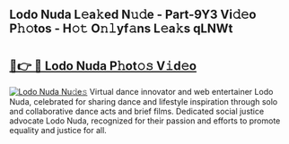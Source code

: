 ## Lodo Nuda L𝚎a𝚔ed N𝚞𝚍e - Part-9Y3 Vi𝚍𝚎o P𝚑𝚘tos - H𝚘𝚝 O𝚗𝚕yf𝚊ns L𝚎a𝚔s qLNWt

# <h2><a href="http://kf607m.oniu.top/?m=Lodo+Nuda">🔗👉 🔴 Lodo Nuda P𝚑ot𝚘𝚜 V𝚒d𝚎o</a></h2>

[![Lodo Nuda Nu𝚍e𝚜](https://i.imgur.com/0qMVB7G.gif)](http://kf607m.oniu.top/?m=Lodo+Nuda)
Virtual dance innovator and web entertainer Lodo Nuda, celebrated for sharing dance and lifestyle inspiration through solo and collaborative dance acts and brief films. Dedicated social justice advocate Lodo Nuda, recognized for their passion and efforts to promote equality and justice for all.  
